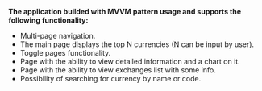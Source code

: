 **The application builded with MVVM pattern usage and supports the following functionality:**
-	Multi-page navigation.
-	The main page displays the top N currencies (N can be input by user).
- Toggle pages functionality.
- Page with the ability to view detailed information and a chart on it.
- Page with the ability to view exchanges list with some info.
-	Possibility of searching for currency by name or code.

